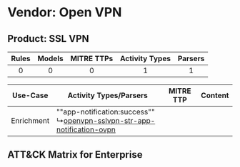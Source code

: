 Vendor: Open VPN
================
Product: SSL VPN
----------------
| Rules | Models | MITRE TTPs | Activity Types | Parsers |
|:-----:|:------:|:----------:|:--------------:|:-------:|
|   0   |   0    |     0      |       1        |    1    |

|  Use-Case  | Activity Types/Parsers    | MITRE TTP | Content    |
|:----------:| ---- | --------- | ---- |
| Enrichment |  ""app-notification:success""<br> ↳[openvpn-sslvpn-str-app-notification-ovpn](Ps/pC_openvpnsslvpnstrappnotificationovpn.md)<br> |    | [](RM/r_m_open_vpn_ssl_vpn_Enrichment.md) |

ATT&CK Matrix for Enterprise
----------------------------
